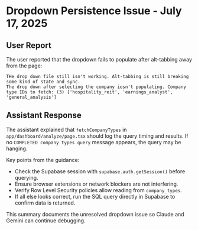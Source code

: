 # Dropdown Persistence Issue - July 17, 2025

## User Report

The user reported that the dropdown fails to populate after alt-tabbing away from the page:

```
THe drop down file still isn't working. Alt-tabbing is still breaking some kind of state and sync.
The drop down after selecting the company iosn't populating. Company type IDs to fetch: (3) ['hospitality_reit', 'earnings_analyst', 'general_analysis']
```

## Assistant Response

The assistant explained that `fetchCompanyTypes` in `app/dashboard/analyze/page.tsx` should log the query timing and results. If no `COMPLETED company types query` message appears, the query may be hanging.

Key points from the guidance:

- Check the Supabase session with `supabase.auth.getSession()` before querying.
- Ensure browser extensions or network blockers are not interfering.
- Verify Row Level Security policies allow reading from `company_types`.
- If all else looks correct, run the SQL query directly in Supabase to confirm data is returned.

This summary documents the unresolved dropdown issue so Claude and Gemini can continue debugging.
